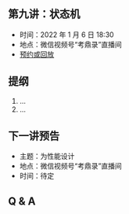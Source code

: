 ## 第九讲：状态机

- 时间：2022 年 1 月 6 日 18:30
- 地点：微信视频号“考鼎录”直播间
- [预约或回放](#/grand-finale)

		
## 提纲

1. ...
1. ...

		
## 下一讲预告

- 主题：为性能设计
- 地点：微信视频号“考鼎录”直播间
- 时间：待定

		
## Q & A

